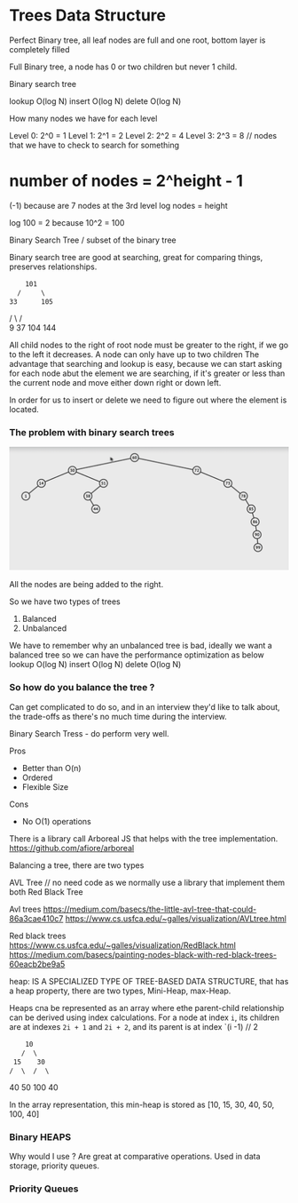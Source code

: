 # **Trees Data Structure**


Perfect Binary tree, all leaf nodes are full and one root, bottom layer is completely filled

Full Binary tree, a node has 0 or two children but never 1 child.


Binary search tree

lookup O(log N)
insert O(log N)
delete O(log N)

How many nodes we have for each level

Level 0: 2^0 = 1
Level 1: 2^1 = 2
Level 2: 2^2 = 4
Level 3: 2^3 = 8 // nodes that we have to check to search for something

# number of nodes = 2^height - 1
(-1) because are 7 nodes at the 3rd level
log nodes = height

log 100 = 2 because 
10^2 = 100

Binary Search Tree / subset of the binary tree

Binary search tree are good at searching, great for comparing things, preserves relationships.

        101
      /     \
    33      105
  /    \    /  \
9      37 104   144

All child nodes to the right of root node must be greater to the right, if we go to the left it decreases.
A node can only have up to two children
The advantage that searching and lookup is easy, because we can start asking for each node abut the element we are searching, if it's greater or less than the current node and move either down right or down left.

In order for us to insert or delete we need to figure out where the element is located.


### The problem with binary search trees

![img.png](img.png)

All the nodes are being added to the right. 

So we have two types of trees

1. Balanced
2. Unbalanced

We have to remember why an unbalanced tree is bad, ideally we want a balanced tree so we can have the performance optimization as below
lookup O(log N)
insert O(log N)
delete O(log N)

### So how do you balance the tree ?

Can get complicated to do so, and in an interview they'd like to talk about, the trade-offs as there's no much time during the interview.

Binary Search Tress - do perform very well.

Pros
- Better than O(n)
- Ordered
- Flexible Size

Cons
- No O(1) operations

There is a library call Arboreal JS that helps with the tree implementation.
https://github.com/afiore/arboreal 

Balancing a tree, there are two types

AVL Tree  // no need code as we normally use a library that implement them both
Red Black Tree 

Avl trees
https://medium.com/basecs/the-little-avl-tree-that-could-86a3cae410c7
https://www.cs.usfca.edu/~galles/visualization/AVLtree.html

Red black trees
https://www.cs.usfca.edu/~galles/visualization/RedBlack.html
https://medium.com/basecs/painting-nodes-black-with-red-black-trees-60eacb2be9a5 


heap: IS A SPECIALIZED TYPE OF TREE-BASED DATA STRUCTURE, that has a heap property, there are two types,
Mini-Heap, max-Heap.

Heaps cna be represented as an array where ethe parent-child relationship can be derived using index calculations.
For a node at index `i`, its children are at indexes `2i + 1` and `2i + 2`, and its parent is at index `(i -1) // 2

        10
       /  \
     15    30
    /  \  /  \
  40   50 100 40

   In the array representation, this min-heap is stored as [10, 15, 30, 40, 50, 100, 40]

### Binary HEAPS
Why would I use ? 
Are great at comparative operations. Used in data storage, priority queues. 

### Priority Queues


